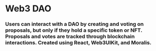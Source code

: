 # Web3 DAO

### Users can interact with a DAO by creating and voting on proposals, but only if they hold a specific token or NFT. Proposals and votes are tracked through blockchain interactions. Created using React, Web3UIKit, and Moralis.
